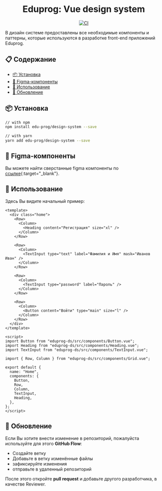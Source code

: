 <h1 align="center">
    Eduprog: Vue design system
</h1>

<div align="center">

[![CI](https://github.com/edu-prog/design-system/actions/workflows/ci.yml/badge.svg)](https://github.com/edu-prog/design-system/actions/workflows/ci.yml)

</div>

В дизайн системе предоставлены все необходимые компоненты и паттерны, которые используются в разработке front-end приложений Eduprog.

## 📋 Содержание

- [📦 Установка](#-установка)
- [🧱 Figma-компоненты](#-figma-компоненты)
- [🚗 Использование](#-использование)
- [📲 Обновление](#-обновление)

## 📦 Установка

```bash
// with npm
npm install edu-prog/design-system --save

// with yarn
yarn add edu-prog/design-system --save
```

## 🧱 Figma-компоненты

Вы можете найти сверстанные figma компоненты по [ссылке](https://www.figma.com/file/B0RL6ptJLTX5CdzbxGou84/Design-system?node-id=2%3A120&viewport=525%2C722%2C0.37326961755752563){:target="_blank"}.

## 🚗 Использование

Здесь Вы видите начальный пример:

```vue
<template>
  <div class="home">
    <Row>
      <Column>
        <Heading content="Регистрация" size="xl" />
      </Column>
    </Row>

    <Row>
      <Column>
        <TextInput type="text" label="Фамилия и Имя" mask="Иванов Иван" />
      </Column>
    </Row>

    <Row>
      <Column>
        <TextInput type="password" label="Пароль" />
      </Column>
    </Row>

    <Row>
      <Column>
        <Button content="Войти" type="main" size="l" />
      </Column>
    </Row>
  </div>
</template>

<script>
import Button from "eduprog-ds/src/components/Button.vue";
import Heading from "eduprog-ds/src/components/Heading.vue";
import TextInput from "eduprog-ds/src/components/TextInput.vue";

import { Row, Column } from "eduprog-ds/src/components/Grid.vue";

export default {
  name: "Home",
  components: {
    Button,
    Row,
    Column,
    TextInput,
    Heading,
  },
};
</script>
```

## 📲 Обновление

Если Вы хотите внести изменение в репозиторий, пожалуйста используйте для этого **GitHub Flow**:

- Создайте ветку
- Добавьте в ветку изменённые файлы
- зафиксируйте изменения
- отправьте в удаленный репозиторий

После этого откройте **pull request** и добавьте другого разработчика, в качестве Reviewer.
